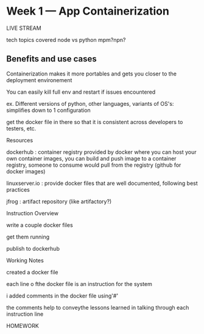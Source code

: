# Week 1 — App Containerization

LIVE STREAM

tech topics covered
node vs python
mpm?npn?

Benefits and use cases
----------------------
Containerization makes it more portables and gets you closer to the deployment environement

You can easily kill full env and restart if issues encountered

ex. Different versions of python, other languages, variants of OS's: simplifies down to 1 configuration

get the docker file in there so that it is consistent across developers to testers, etc.


Resources 

dockerhub : container registry provided by docker where you can host your own container images, you can build and push image to a container registry, someone to consume would pull from the registry (github for docker images)

linuxserver.io : provide docker files that are well documented, following best practices

jfrog : artifact repository (like artifactory?)

Instruction Overview


write a couple docker files

get them running

publish to dockerhub

Working Notes

created a docker file

each line o fthe docker file is an instruction for the system

i added comments in the docker file using'#'

the comments help to conveythe lessons learned in talking through each instruction line



HOMEWORK
